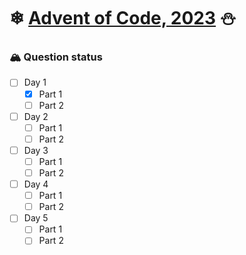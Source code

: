 # ❄ **[Advent of Code, 2023](https://adventofcode.com/2023)** ⛄

### 🏔 **Question status**
- [ ] Day 1
  - [x] Part 1
  - [ ] Part 2

- [ ] Day 2
  - [ ] Part 1
  - [ ] Part 2

- [ ] Day 3
  - [ ] Part 1
  - [ ] Part 2

- [ ] Day 4
  - [ ] Part 1
  - [ ] Part 2

- [ ] Day 5
  - [ ] Part 1
  - [ ] Part 2